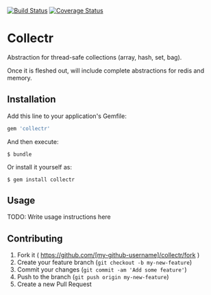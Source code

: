 [![Build Status](https://api.travis-ci.org/brianmd/collectr.png?branch=master)](https://travis-ci.org/brianmd/collectr)  [![Coverage Status](https://coveralls.io/repos/brianmd/collectr/badge.png?branch=master&service=github)](https://coveralls.io/github/brianmd/collectr?branch=master)
# Collectr

Abstraction for thread-safe collections (array, hash, set, bag).

Once it is fleshed out, will include complete abstractions for redis and memory.

## Installation

Add this line to your application's Gemfile:

```ruby
gem 'collectr'
```

And then execute:

    $ bundle

Or install it yourself as:

    $ gem install collectr

## Usage

TODO: Write usage instructions here

## Contributing

1. Fork it ( https://github.com/[my-github-username]/collectr/fork )
2. Create your feature branch (`git checkout -b my-new-feature`)
3. Commit your changes (`git commit -am 'Add some feature'`)
4. Push to the branch (`git push origin my-new-feature`)
5. Create a new Pull Request
